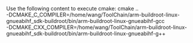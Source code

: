 Use the following content to execute cmake: 
cmake .. \
-DCMAKE_C_COMPILER=/home/wang/ToolChain/arm-buildroot-linux-gnueabihf_sdk-buildroot/bin/arm-buildroot-linux-gnueabihf-gcc \
-DCMAKE_CXX_COMPILER=/home/wang/ToolChain/arm-buildroot-linux-gnueabihf_sdk-buildroot/bin/arm-buildroot-linux-gnueabihf-g++
